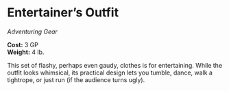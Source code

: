 # Entertainer’s Outfit
*Adventuring Gear*

**Cost:** 3 GP  
**Weight:** 4 lb.

This set of flashy, perhaps even gaudy, clothes is for entertaining. While the outfit looks whimsical, its practical design lets you tumble, dance, walk a tightrope, or just run (if the audience turns ugly).